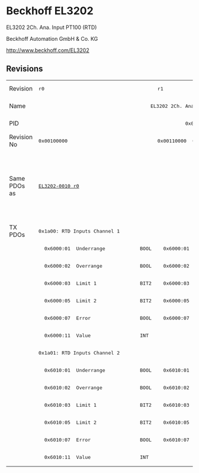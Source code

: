 # Beckhoff EL3202

EL3202 2Ch. Ana. Input PT100 (RTD)

Beckhoff Automation GmbH & Co. KG

http://www.beckhoff.com/EL3202

## Revisions
<table>
<tr >
<td>Revision</td>
<td><pre>r0</pre></td>
<td><pre>r1</pre></td>
<td><pre>r2</pre></td>
<td><pre>r3</pre></td>
<td><pre>r4</pre></td>
<td><pre>r5</pre></td>
<td><pre>r6</pre></td>
</tr>
<tr >
<td>Name</td>
<td colspan=7 align="center"><pre>EL3202 2Ch. Ana. Input PT100 (RTD)</pre></td>
</tr>
<tr >
<td>PID</td>
<td colspan=7 align="center"><pre>0x0c823052</pre></td>
</tr>
<tr >
<td>Revision No</td>
<td><pre>0x00100000</pre></td>
<td><pre>0x00110000</pre></td>
<td><pre>0x00120000</pre></td>
<td><pre>0x00130000</pre></td>
<td><pre>0x00140000</pre></td>
<td><pre>0x00150000</pre></td>
<td><pre>0x00160000</pre></td>
</tr>
<tr >
<td>Same PDOs as</td>
<td><pre><a href="EL3202-0010">EL3202-0010 r0</a></pre></td>
<td colspan=4 align="center"><pre><a href="EJ3202">EJ3202 r3</a><br/><a href="EJ3202">EJ3202 r4</a><br/><a href="EJ3202">EJ3202 r5</a><br/><a href="EL3202-0010">EL3202-0010 r1</a><br/><a href="EL3202-0010">EL3202-0010 r2</a><br/><a href="EL3202-0010">EL3202-0010 r3</a><br/><a href="EL3202-0010">EL3202-0010 r4</a><br/><a href="EL3202-0020">EL3202-0020 r1</a><br/><a href="EL3202-0020">EL3202-0020 r2</a><br/><a href="EL3202-0020">EL3202-0020 r3</a><br/><a href="EL3202-0020">EL3202-0020 r4</a></pre></td>
<td colspan=2 align="center"><pre><a href="EL3202-0010">EL3202-0010 r5</a><br/><a href="EL3202-0010">EL3202-0010 r6</a><br/><a href="EL3202-0020">EL3202-0020 r5</a><br/><a href="EL3202-0020">EL3202-0020 r6</a><br/><a href="EL3202-0030">EL3202-0030 r6</a></pre></td>
</tr>
<tr class="txpdo pdosection">
<td rowspan=14 valign=top>TX PDOs</td>
<td colspan=7 align="left"><pre>0x1a00: RTD Inputs Channel 1</pre></td>
<td></td>
</tr>
<tr class="txpdo">
<td><pre>  0x6000:01  Underrange            BOOL</pre></td>
<td colspan=6 align="left"><pre>  0x6000:01  Status__Underrange    BOOL</pre></td>
</tr>
<tr class="txpdo">
<td><pre>  0x6000:02  Overrange             BOOL</pre></td>
<td colspan=6 align="left"><pre>  0x6000:02  Status__Overrange     BOOL</pre></td>
</tr>
<tr class="txpdo">
<td><pre>  0x6000:03  Limit 1               BIT2</pre></td>
<td colspan=6 align="left"><pre>  0x6000:03  Status__Limit 1       BIT2</pre></td>
</tr>
<tr class="txpdo">
<td><pre>  0x6000:05  Limit 2               BIT2</pre></td>
<td colspan=6 align="left"><pre>  0x6000:05  Status__Limit 2       BIT2</pre></td>
</tr>
<tr class="txpdo">
<td><pre>  0x6000:07  Error                 BOOL</pre></td>
<td colspan=6 align="left"><pre>  0x6000:07  Status__Error         BOOL</pre></td>
</tr>
<tr class="txpdo">
<td colspan=7 align="left"><pre>  0x6000:11  Value                 INT</pre></td>
</tr>
<tr class="txpdo pdosection">
<td colspan=7 align="left"><pre>0x1a01: RTD Inputs Channel 2</pre></td>
</tr>
<tr class="txpdo">
<td><pre>  0x6010:01  Underrange            BOOL</pre></td>
<td colspan=6 align="left"><pre>  0x6010:01  Status__Underrange    BOOL</pre></td>
</tr>
<tr class="txpdo">
<td><pre>  0x6010:02  Overrange             BOOL</pre></td>
<td colspan=6 align="left"><pre>  0x6010:02  Status__Overrange     BOOL</pre></td>
</tr>
<tr class="txpdo">
<td><pre>  0x6010:03  Limit 1               BIT2</pre></td>
<td colspan=6 align="left"><pre>  0x6010:03  Status__Limit 1       BIT2</pre></td>
</tr>
<tr class="txpdo">
<td><pre>  0x6010:05  Limit 2               BIT2</pre></td>
<td colspan=6 align="left"><pre>  0x6010:05  Status__Limit 2       BIT2</pre></td>
</tr>
<tr class="txpdo">
<td><pre>  0x6010:07  Error                 BOOL</pre></td>
<td colspan=6 align="left"><pre>  0x6010:07  Status__Error         BOOL</pre></td>
</tr>
<tr class="txpdo">
<td colspan=7 align="left"><pre>  0x6010:11  Value                 INT</pre></td>
</tr>
</table>

